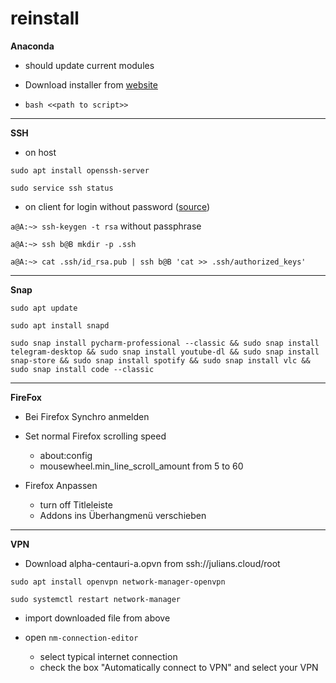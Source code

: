 # reinstall

**Anaconda**
* should update current modules

* Download installer from [website](https://www.anaconda.com/distribution/)
* `bash <<path to script>>` 

***

**SSH**

* on host

`sudo apt install openssh-server`

`sudo service ssh status`

* on client for login without password ([source](http://www.linuxproblem.org/art_9.html))

`a@A:~> ssh-keygen -t rsa` without passphrase 

`a@A:~> ssh b@B mkdir -p .ssh`

`a@A:~> cat .ssh/id_rsa.pub | ssh b@B 'cat >> .ssh/authorized_keys'`



***

**Snap**

`sudo apt update`

`sudo apt install snapd`

`sudo snap install pycharm-professional --classic && sudo snap install telegram-desktop && sudo snap install youtube-dl && sudo snap install snap-store && sudo snap install spotify && sudo snap install vlc && sudo snap install code --classic`

***

**FireFox**

* Bei Firefox Synchro anmelden

* Set normal Firefox scrolling speed
   * about:config
   * mousewheel.min_line_scroll_amount from 5 to 60

* Firefox Anpassen
   * turn off Titleleiste
   * Addons ins Überhangmenü verschieben

***

**VPN**

* Download alpha-centauri-a.opvn from ssh://julians.cloud/root

`sudo apt install openvpn network-manager-openvpn`

`sudo systemctl restart network-manager`

* import downloaded file from above

* open `nm-connection-editor`
   * select typical internet connection
   * check the box "Automatically connect to VPN" and select your VPN
